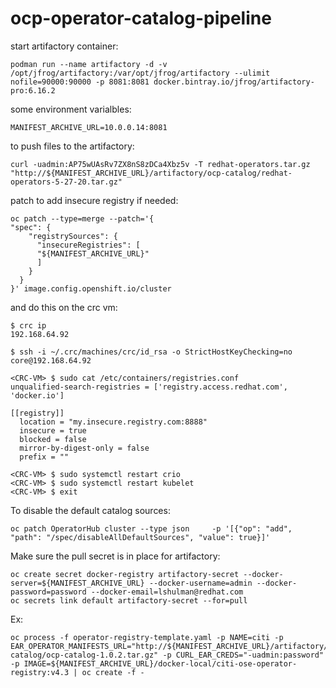 # ocp-operator-catalog-pipeline

start artifactory container:
```
podman run --name artifactory -d -v /opt/jfrog/artifactory:/var/opt/jfrog/artifactory --ulimit nofile=90000:90000 -p 8081:8081 docker.bintray.io/jfrog/artifactory-pro:6.16.2
```

some environment varialbles:
```
MANIFEST_ARCHIVE_URL=10.0.0.14:8081
```

to push files to the artifactory:
```
curl -uadmin:AP75wUAsRv7ZX8nS8zDCa4Xbz5v -T redhat-operators.tar.gz "http://${MANIFEST_ARCHIVE_URL}/artifactory/ocp-catalog/redhat-operators-5-27-20.tar.gz"
```

patch to add insecure registry if needed:
```
oc patch --type=merge --patch='{
"spec": {
    "registrySources": {
      "insecureRegistries": [
      "${MANIFEST_ARCHIVE_URL}"
      ]
    }
  }
}' image.config.openshift.io/cluster
```
and do this on the crc vm:

```
$ crc ip
192.168.64.92

$ ssh -i ~/.crc/machines/crc/id_rsa -o StrictHostKeyChecking=no core@192.168.64.92

<CRC-VM> $ sudo cat /etc/containers/registries.conf 
unqualified-search-registries = ['registry.access.redhat.com', 'docker.io']

[[registry]]
  location = "my.insecure.registry.com:8888"
  insecure = true
  blocked = false
  mirror-by-digest-only = false
  prefix = ""

<CRC-VM> $ sudo systemctl restart crio
<CRC-VM> $ sudo systemctl restart kubelet
<CRC-VM> $ exit
```

To disable the default catalog sources:
```
oc patch OperatorHub cluster --type json     -p '[{"op": "add", "path": "/spec/disableAllDefaultSources", "value": true}]'
```

Make sure the pull secret is in place for artifactory:
```
oc create secret docker-registry artifactory-secret --docker-server=${MANIFEST_ARCHIVE_URL} --docker-username=admin --docker-password=password --docker-email=lshulman@redhat.com
oc secrets link default artifactory-secret --for=pull
```


Ex:
```
oc process -f operator-registry-template.yaml -p NAME=citi -p EAR_OPERATOR_MANIFESTS_URL="http://${MANIFEST_ARCHIVE_URL}/artifactory/ocp-catalog/ocp-catalog-1.0.2.tar.gz" -p CURL_EAR_CREDS="-uadmin:password" -p IMAGE=${MANIFEST_ARCHIVE_URL}/docker-local/citi-ose-operator-registry:v4.3 | oc create -f -
```

